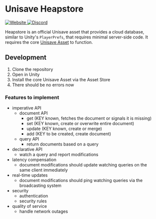 Unisave Heapstore
=================

<a href="https://unisave.cloud/" target="_blank">
    <img alt="Website" src="https://img.shields.io/badge/Website-unisave.cloud-blue">
</a>
<a href="https://discord.gg/XV696Tp" target="_blank">
    <img alt="Discord" src="https://img.shields.io/discord/564878084499832839?label=Discord">
</a>

Heapstore is an official Unisave asset that provides a cloud database, similar to Unity's `PlayerPrefs`, that requires minimal server-side code. It requires the core [Unisave Asset](https://assetstore.unity.com/packages/slug/142705) to function.


## Development

1. Clone the repository
2. Open in Unity
3. Install the core Unisave Asset via the Asset Store
4. There should be no errors now


### Features to implement

- imperative API
    - document API
        - get (KEY known, fetches the document or signals it is missing)
        - set (KEY known, create or overwrite entire document)
        - update (KEY known, create or merge)
        - add (KEY to be created, create document)
    - query API
        - return documents based on a query
- declarative API
    - watch a query and report modifications
- latency compensation
    - document modifications should update watching queries on the same client immediately
- real-time updates
    - document modifications should ping watching queries via the broadcasting system
- security
    - authentication
    - security rules
- quality of service
    - handle network outages
